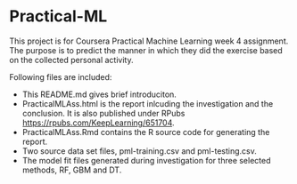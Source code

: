 # Practical-ML

This project is for Coursera Practical Machine Learning week 4 assignment. The purpose is to predict the manner in which they did the exercise based on the collected personal activity.

Following files are included:

- This README.md gives brief introduciton.
- PracticalMLAss.html is the report inlcuding the investigation and the conclusion. It is also published under RPubs https://rpubs.com/KeepLearning/651704.
- PracticalMLAss.Rmd contains the R source code for generating the report.
- Two source data set files, pml-training.csv and pml-testing.csv.
- The model fit files generated during investigation for three selected methods, RF, GBM and DT.
